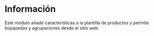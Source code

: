 Información
===========
Este módulo añade características a la plantilla de productos y permite
búsquedas y agrupaciones desde el sitio web.
